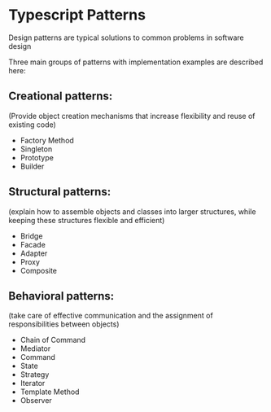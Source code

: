 # Typescript Patterns

Design patterns are typical solutions to common problems
in software design

Three main groups of patterns with implementation examples are described here:

## Creational patterns:

(Provide object creation mechanisms that increase flexibility and reuse of existing code)

- Factory Method
- Singleton
- Prototype
- Builder

## Structural patterns:

(explain how to assemble objects and classes into larger structures, while keeping these structures flexible and efficient)

- Bridge
- Facade
- Adapter
- Proxy
- Composite

## Behavioral patterns:

(take care of effective communication and the assignment of responsibilities between objects)

- Chain of Command
- Mediator
- Command
- State
- Strategy
- Iterator
- Template Method
- Observer
